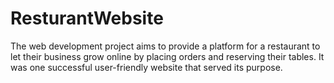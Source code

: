 # ResturantWebsite
 The web development project aims to provide a platform for a restaurant to let their business grow online by placing orders and reserving their tables. It was one successful user-friendly website that served its purpose.
